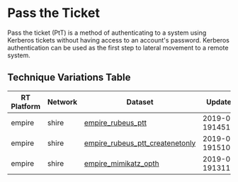# Pass the Ticket

Pass the ticket (PtT) is a method of authenticating to a system using Kerberos tickets without having access to an account's password. Kerberos authentication can be used as the first step to lateral movement to a remote system.

## Technique Variations Table

| RT Platform | Network | Dataset | Updated |
| ----------- | ------- | --------- | ------- |
| empire |  shire | [empire_rubeus_ptt](./empire_rubeus_asktgt_ptt.md) | 2019-03-19145126 |
| empire |  shire | [empire_rubeus_ptt_createnetonly](./empire_rubeus_asktgt_ptt_createnetonly.md) | 2019-03-19151006 |
| empire |  shire | [empire_mimikatz_opth](./empire_mimikatz_opth.md) | 2019-03-19131123 |